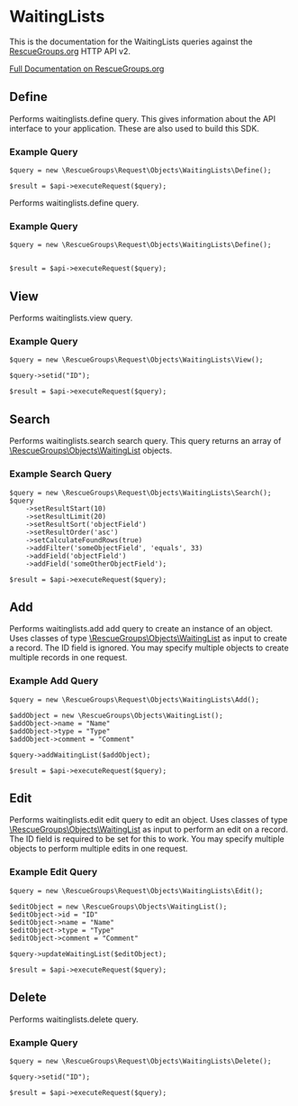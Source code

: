 # WaitingLists

This is the documentation for the WaitingLists queries against the [RescueGroups.org](https://www.rescuegroups.org/) HTTP API v2.

[Full Documentation on RescueGroups.org](https://userguide.rescuegroups.org/display/APIDG/Object+definitions#Objectdefinitions-waitinglists)

## Define
Performs waitinglists.define query. This gives information about the API interface to your application. These are also used to build this SDK.

### Example Query

    $query = new \RescueGroups\Request\Objects\WaitingLists\Define();

    $result = $api->executeRequest($query);
Performs waitinglists.define query.

### Example Query

    $query = new \RescueGroups\Request\Objects\WaitingLists\Define();


    $result = $api->executeRequest($query);

## View
Performs waitinglists.view query.

### Example Query

    $query = new \RescueGroups\Request\Objects\WaitingLists\View();

    $query->setid("ID");

    $result = $api->executeRequest($query);

## Search
Performs waitinglists.search search query. This query returns an array of [\RescueGroups\Objects\WaitingList](../../../src/Objects/WaitingList.php) objects.

### Example Search Query

    $query = new \RescueGroups\Request\Objects\WaitingLists\Search();
    $query
        ->setResultStart(10)
        ->setResultLimit(20)
        ->setResultSort('objectField')
        ->setResultOrder('asc')
        ->setCalculateFoundRows(true)
        ->addFilter('someObjectField', 'equals', 33)
        ->addField('objectField')
        ->addField('someOtherObjectField');

    $result = $api->executeRequest($query);
## Add
Performs waitinglists.add add query to create an instance of an object. Uses classes of type [\RescueGroups\Objects\WaitingList](../../../src/Objects/WaitingList.php) as input to create a record. The ID field is ignored. You may specify multiple objects to create multiple records in one request.

### Example Add Query

    $query = new \RescueGroups\Request\Objects\WaitingLists\Add();

    $addObject = new \RescueGroups\Objects\WaitingList();
    $addObject->name = "Name"
    $addObject->type = "Type"
    $addObject->comment = "Comment"

    $query->addWaitingList($addObject);

    $result = $api->executeRequest($query);
## Edit
Performs waitinglists.edit edit query to edit an object. Uses classes of type [\RescueGroups\Objects\WaitingList](../../../src/Objects/WaitingList.php) as input to perform an edit on a record. The ID field is required to be set for this to work. You may specify multiple objects to perform multiple edits in one request.

### Example Edit Query

    $query = new \RescueGroups\Request\Objects\WaitingLists\Edit();

    $editObject = new \RescueGroups\Objects\WaitingList();
    $editObject->id = "ID"
    $editObject->name = "Name"
    $editObject->type = "Type"
    $editObject->comment = "Comment"

    $query->updateWaitingList($editObject);

    $result = $api->executeRequest($query);
## Delete
Performs waitinglists.delete query.

### Example Query

    $query = new \RescueGroups\Request\Objects\WaitingLists\Delete();

    $query->setid("ID");

    $result = $api->executeRequest($query);

